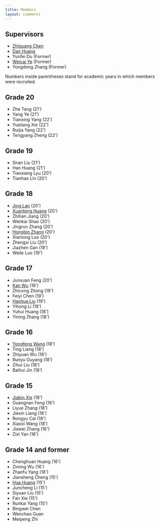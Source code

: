 ```yaml
---
title: Members
layout: comments
---
```


## Supervisors

- [Zhiguang Chen](http://cse.sysu.edu.cn/content/5357)
- [Dan Huang](http://cse.sysu.edu.cn/content/5266)
- Yunfei Du (Former)
- [Weicai Ye](https://www.researchgate.net/scientific-contributions/Weicai-Ye-2033993793) (Former)
- Yongdong Zhang (Former)

Numbers inside parentheses stand for academic years in which members were recruited.

## Grade 20

- Zhe Tang (21')
- Yang Ye (21')
- Tianxing Yang (22')
- Yueliang Xie (22')
- Ruijia Yang (22')
- Tengyang Zheng (22')

## Grade 19

- Siran Liu (21')
- Han Huang (21')
- Tianxiang Lyu (20')
- Tianhao Lin (20')

## Grade 18

- [Jing Lan](https://lan-jing.github.io/) (20')
- [Xuanteng Huang](https://huangxt.com) (20')
- Zhihan Jiang (20')
- Wenkai Shao (20')
- Jingrun Zhang (20')
- [Hongbin Zhang](https://www.zhang-hb.com) (20')
- Xianlong Luo (20')
- Zhengxi Liu (20')
- Jiazhen Gan (19')
- Weile Luo (19')

## Grade 17

- Junxuan Feng (20')
- [Kan Wu](https://wu-kan.cn) (19')
- Zhicong Zhong (19')
- Feiyi Chen (19')
- [Haohua Liu](https://howardlau.me) (19')
- Yihong Li (19')
- Yuhui Huang (18')
- Yining Zhang (18')

## Grade 16

- [Yongfeng Wang](https://yongfeng.wang) (18')
- Ting Liang (18')
- Zhiyuan Wu (18')
- Runyu Ouyang (18')
- Zihui Liu (18')
- Baihui Jin (18')

## Grade 15

- [Jiabin Xie](https://xiejb6.github.io/) (18')
- Guangnan Feng (18')
- Liyue Zhang (18')
- Jiexin Liang (18')
- Rongyu Cai (18')
- Xiaoxi Wang (18')
- Jiawei Zhang (16')
- Zixi Yan (16')

## Grade 14 and former

- Chenghuan Huang (16')
- Ziming Wu (16')
- Zhanfu Yang (16')
- Jiansheng Cheng (15')
- [Hua Huang](https://huanghua1994.github.io/) (15')
- Juncheng Li (15')
- Siyuan Liu (15')
- Fan Xie (15')
- Runkai Yang (15')
- Bingwei Chen
- Wenchao Guan
- Meipeng Zhi
